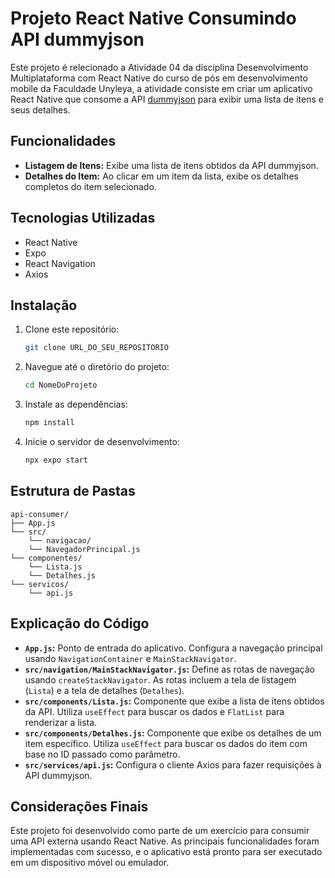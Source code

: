 # Projeto React Native Consumindo API dummyjson

Este projeto é relecionado a Atividade 04 da disciplina Desenvolvimento Multiplataforma com React Native do curso de pós em desenvolvimento mobile da Faculdade Unyleya, a atividade consiste em criar um aplicativo React Native que consome a API [dummyjson](https://dummyjson.com/docs) para exibir uma lista de itens e seus detalhes. 

## Funcionalidades

* **Listagem de Itens:** Exibe uma lista de itens obtidos da API dummyjson.
* **Detalhes do Item:** Ao clicar em um item da lista, exibe os detalhes completos do item selecionado.

## Tecnologias Utilizadas

* React Native
* Expo
* React Navigation
* Axios

## Instalação

1.  Clone este repositório:

    ```bash
    git clone URL_DO_SEU_REPOSITORIO
    ```

2.  Navegue até o diretório do projeto:

    ```bash
    cd NomeDoProjeto
    ```

3.  Instale as dependências:

    ```bash
    npm install
    ```

4.  Inicie o servidor de desenvolvimento:

    ```bash
    npx expo start
    ```

## Estrutura de Pastas

```
api-consumer/
├── App.js
└── src/
    └── navigacao/
    └── NavegadorPrincipal.js
└── componentes/
    └── Lista.js
    └── Detalhes.js
└── servicos/
    └── api.js
```

## Explicação do Código

* **`App.js`:** Ponto de entrada do aplicativo. Configura a navegação principal usando `NavigationContainer` e `MainStackNavigator`.
* **`src/navigation/MainStackNavigator.js`:** Define as rotas de navegação usando `createStackNavigator`. As rotas incluem a tela de listagem (`Lista`) e a tela de detalhes (`Detalhes`).
* **`src/components/Lista.js`:** Componente que exibe a lista de itens obtidos da API. Utiliza `useEffect` para buscar os dados e `FlatList` para renderizar a lista.
* **`src/components/Detalhes.js`:** Componente que exibe os detalhes de um item específico. Utiliza `useEffect` para buscar os dados do item com base no ID passado como parâmetro.
* **`src/services/api.js`:** Configura o cliente Axios para fazer requisições à API dummyjson.

## Considerações Finais

Este projeto foi desenvolvido como parte de um exercício para consumir uma API externa usando React Native. As principais funcionalidades foram implementadas com sucesso, e o aplicativo está pronto para ser executado em um dispositivo móvel ou emulador.
